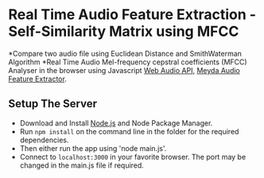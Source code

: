 # Real Time Audio Feature Extraction - Self-Similarity Matrix using MFCC

*Compare two audio file using Euclidean Distance and SmithWaterman Algorithm
*Real Time Audio Mel-frequency cepstral coefficients (MFCC) Analyser in the browser using Javascript [Web Audio API](https://github.com/WebAudio/web-audio-api), [Meyda Audio Feature Extractor](https://github.com/meyda/meyda).


## Setup The Server
* Download and Install [Node.js](https://nodejs.org/en/) and Node Package Manager. 
* Run `npm install` on the command line in the folder for the required dependencies. 
* Then either run the app using 'node main.js'.
* Connect to `localhost:3000` in your favorite browser. The port may be changed in the main.js file if required.